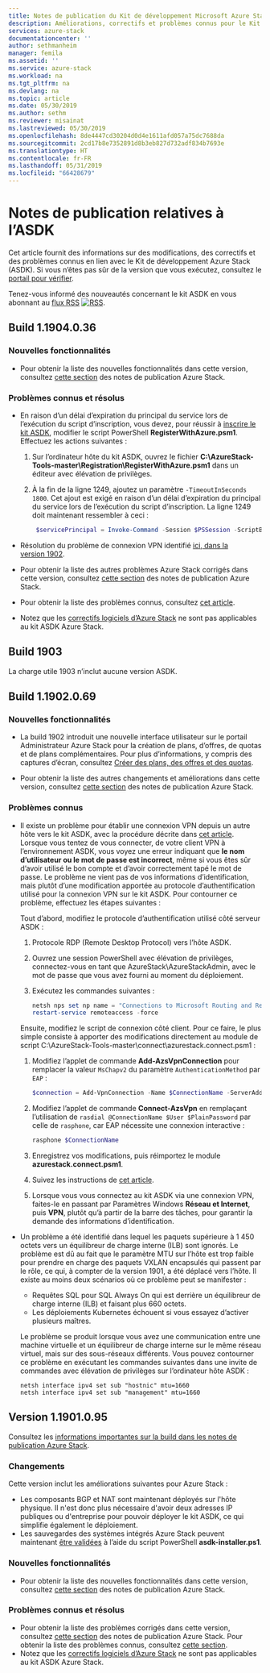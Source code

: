 ```yaml
---
title: Notes de publication du Kit de développement Microsoft Azure Stack | Microsoft Docs
description: Améliorations, correctifs et problèmes connus pour le Kit de développement Azure Stack.
services: azure-stack
documentationcenter: ''
author: sethmanheim
manager: femila
ms.assetid: ''
ms.service: azure-stack
ms.workload: na
ms.tgt_pltfrm: na
ms.devlang: na
ms.topic: article
ms.date: 05/30/2019
ms.author: sethm
ms.reviewer: misainat
ms.lastreviewed: 05/30/2019
ms.openlocfilehash: 8de4447cd30204d0d4e1611afd057a75dc7688da
ms.sourcegitcommit: 2cd17b8e7352891d8b3eb827d732adf834b7693e
ms.translationtype: HT
ms.contentlocale: fr-FR
ms.lasthandoff: 05/31/2019
ms.locfileid: "66428679"
---
```

# <a name="asdk-release-notes"></a>Notes de publication relatives à l’ASDK

Cet article fournit des informations sur des modifications, des correctifs et des problèmes connus en lien avec le Kit de développement Azure Stack (ASDK). Si vous n’êtes pas sûr de la version que vous exécutez, consultez le [portail pour vérifier](../operator/azure-stack-updates.md#determine-the-current-version).

Tenez-vous informé des nouveautés concernant le kit ASDK en vous abonnant au [flux RSS](https://docs.microsoft.com/api/search/rss?search=Azure+Stack+Development+Kit+release+notes&locale=en-us#) [![RSS](./media/asdk-release-notes/feed-icon-14x14.png)](https://docs.microsoft.com/api/search/rss?search=Azure+Stack+Development+Kit+release+notes&locale=en-us#).

## <a name="build-11904036"></a>Build 1.1904.0.36

<!-- ### Changes -->

### <a name="new-features"></a>Nouvelles fonctionnalités

- Pour obtenir la liste des nouvelles fonctionnalités dans cette version, consultez [cette section](../operator/azure-stack-release-notes-1904.md#whats-in-this-update) des notes de publication Azure Stack.

### <a name="fixed-and-known-issues"></a>Problèmes connus et résolus

- En raison d’un délai d’expiration du principal du service lors de l’exécution du script d’inscription, vous devez, pour réussir à [inscrire le kit ASDK](asdk-register.md), modifier le script PowerShell **RegisterWithAzure.psm1**. Effectuez les actions suivantes :

  1. Sur l’ordinateur hôte du kit ASDK, ouvrez le fichier **C:\AzureStack-Tools-master\Registration\RegisterWithAzure.psm1** dans un éditeur avec élévation de privilèges.
  2. À la fin de la ligne 1249, ajoutez un paramètre `-TimeoutInSeconds 1800`. Cet ajout est exigé en raison d’un délai d’expiration du principal du service lors de l’exécution du script d’inscription. La ligne 1249 doit maintenant ressembler à ceci :

     ```powershell
      $servicePrincipal = Invoke-Command -Session $PSSession -ScriptBlock { New-AzureBridgeServicePrincipal -RefreshToken $using:RefreshToken -AzureEnvironment $using:AzureEnvironmentName -TenantId $using:TenantId -TimeoutInSeconds 1800 }
      ```

- Résolution du problème de connexion VPN identifié [ici, dans la version 1902](#known-issues).

- Pour obtenir la liste des autres problèmes Azure Stack corrigés dans cette version, consultez [cette section](../operator/azure-stack-release-notes-1904.md#fixes) des notes de publication Azure Stack.
- Pour obtenir la liste des problèmes connus, consultez [cet article](../operator/azure-stack-release-notes-known-issues-1904.md).
- Notez que les [correctifs logiciels d’Azure Stack](../operator/azure-stack-release-notes-1904.md#hotfixes) ne sont pas applicables au kit ASDK Azure Stack.

## <a name="build-1903"></a>Build 1903

La charge utile 1903 n’inclut aucune version ASDK.

## <a name="build-11902069"></a>Build 1.1902.0.69

### <a name="new-features"></a>Nouvelles fonctionnalités

- La build 1902 introduit une nouvelle interface utilisateur sur le portail Administrateur Azure Stack pour la création de plans, d’offres, de quotas et de plans complémentaires. Pour plus d’informations, y compris des captures d’écran, consultez [Créer des plans, des offres et des quotas](../operator/azure-stack-create-plan.md).

- Pour obtenir la liste des autres changements et améliorations dans cette version, consultez [cette section](../operator/azure-stack-update-1902.md#improvements) des notes de publication Azure Stack.

<!-- ### New features

- For a list of new features in this release, see [this section](../operator/azure-stack-update-1902.md#new-features) of the Azure Stack release notes.

### Fixed and known issues

- For a list of issues fixed in this release, see [this section](../operator/azure-stack-update-1902.md#fixed-issues) of the Azure Stack release notes. For a list of known issues, see [this section](../operator/azure-stack-update-1902.md#known-issues-post-installation).
- Note that [available Azure Stack hotfixes](../operator/azure-stack-update-1902.md#azure-stack-hotfixes) are not applicable to the Azure Stack ASDK. -->

### <a name="known-issues"></a>Problèmes connus

- Il existe un problème pour établir une connexion VPN depuis un autre hôte vers le kit ASDK, avec la procédure décrite dans [cet article](asdk-connect.md). Lorsque vous tentez de vous connecter, de votre client VPN à l’environnement ASDK, vous voyez une erreur indiquant que **le nom d’utilisateur ou le mot de passe est incorrect**, même si vous êtes sûr d’avoir utilisé le bon compte et d’avoir correctement tapé le mot de passe. Le problème ne vient pas de vos informations d’identification, mais plutôt d’une modification apportée au protocole d’authentification utilisé pour la connexion VPN sur le kit ASDK. Pour contourner ce problème, effectuez les étapes suivantes :

   Tout d’abord, modifiez le protocole d’authentification utilisé côté serveur ASDK :

   1. Protocole RDP (Remote Desktop Protocol) vers l’hôte ASDK.
   2. Ouvrez une session PowerShell avec élévation de privilèges, connectez-vous en tant que AzureStack\AzureStackAdmin, avec le mot de passe que vous avez fourni au moment du déploiement.
   3. Exécutez les commandes suivantes :

      ```powershell
      netsh nps set np name = "Connections to Microsoft Routing and Remote Access server" profileid = "0x100a" profiledata = "1A000000000000000000000000000000" profileid = "0x1009" profiledata = "0x5"
      restart-service remoteaccess -force
      ```

   Ensuite, modifiez le script de connexion côté client. Pour ce faire, le plus simple consiste à apporter des modifications directement au module de script C:\AzureStack-Tools-master\connect\azurestack.connect.psm1 :

   1. Modifiez l’applet de commande **Add-AzsVpnConnection** pour remplacer la valeur `MsChapv2` du paramètre `AuthenticationMethod` par `EAP` :

      ```powershell
      $connection = Add-VpnConnection -Name $ConnectionName -ServerAddress $ServerAddress -TunnelType L2tp -EncryptionLevel Required -AuthenticationMethod Eap -L2tpPsk $PlainPassword -Force -RememberCredential -PassThru -SplitTunneling
      ```

   2. Modifiez l’applet de commande **Connect-AzsVpn** en remplaçant l’utilisation de `rasdial @ConnectionName $User $PlainPassword` par celle de `rasphone`, car EAP nécessite une connexion interactive :

      ```powershell
      rasphone $ConnectionName
      ```

   3. Enregistrez vos modifications, puis réimportez le module **azurestack.connect.psm1**.
   4. Suivez les instructions de [cet article](asdk-connect.md#set-up-vpn-connectivity).
   5. Lorsque vous vous connectez au kit ASDK via une connexion VPN, faites-le en passant par Paramètres Windows **Réseau et Internet**, puis **VPN**, plutôt qu’à partir de la barre des tâches, pour garantir la demande des informations d’identification.

- Un problème a été identifié dans lequel les paquets supérieure à 1 450 octets vers un équilibreur de charge interne (ILB) sont ignorés. Le problème est dû au fait que le paramètre MTU sur l’hôte est trop faible pour prendre en charge des paquets VXLAN encapsulés qui passent par le rôle, ce qui, à compter de la version 1901, a été déplacé vers l’hôte. Il existe au moins deux scénarios où ce problème peut se manifester :

  - Requêtes SQL pour SQL Always On qui est derrière un équilibreur de charge interne (ILB) et faisant plus 660 octets.
  - Les déploiements Kubernetes échouent si vous essayez d’activer plusieurs maîtres.  

  Le problème se produit lorsque vous avez une communication entre une machine virtuelle et un équilibreur de charge interne sur le même réseau virtuel, mais sur des sous-réseaux différents. Vous pouvez contourner ce problème en exécutant les commandes suivantes dans une invite de commandes avec élévation de privilèges sur l’ordinateur hôte ASDK :

  ```shell
  netsh interface ipv4 set sub "hostnic" mtu=1660
  netsh interface ipv4 set sub "management" mtu=1660
  ```

## <a name="build-11901095"></a>Version 1.1901.0.95

Consultez les [informations importantes sur la build dans les notes de publication Azure Stack](../operator/azure-stack-update-1901.md#build-reference).

### <a name="changes"></a>Changements

Cette version inclut les améliorations suivantes pour Azure Stack :

- Les composants BGP et NAT sont maintenant déployés sur l'hôte physique. Il n'est donc plus nécessaire d'avoir deux adresses IP publiques ou d'entreprise pour pouvoir déployer le kit ASDK, ce qui simplifie également le déploiement.
- Les sauvegardes des systèmes intégrés Azure Stack peuvent maintenant [être validées](asdk-validate-backup.md) à l’aide du script PowerShell **asdk-installer.ps1**.

### <a name="new-features"></a>Nouvelles fonctionnalités

- Pour obtenir la liste des nouvelles fonctionnalités dans cette version, consultez [cette section](../operator/azure-stack-update-1901.md#new-features) des notes de publication Azure Stack.

### <a name="fixed-and-known-issues"></a>Problèmes connus et résolus

- Pour obtenir la liste des problèmes corrigés dans cette version, consultez [cette section](../operator/azure-stack-update-1901.md#fixed-issues) des notes de publication Azure Stack. Pour obtenir la liste des problèmes connus, consultez [cette section](../operator/azure-stack-update-1901.md#known-issues-post-installation).
- Notez que les [correctifs logiciels d’Azure Stack](../operator/azure-stack-update-1901.md#azure-stack-hotfixes) ne sont pas applicables au kit ASDK Azure Stack.
